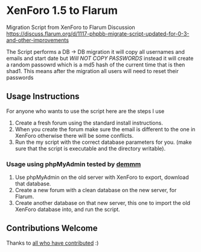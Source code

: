 # XenForo 1.5 to Flarum
Migration Script from XenForo to Flarum
Discussion https://discuss.flarum.org/d/1117-phpbb-migrate-script-updated-for-0-3-and-other-improvements

The Script performs a DB -> DB migration it will copy all usernames and emails and start date but *Will NOT COPY PASSWORDS* instead it will create a random passowrd which is a md5 hash of the current time that is then shad1. This means after the migration all users will need to reset their passwords

## Usage Instructions
For anyone who wants to use the script here are the steps I use

1. Create a fresh forum using the standard install instructions.
2. When you create the forum make sure the email is different to the one in XenForo otherwise there will be some conflicts.
3. Run the my script with the correct database parameters for you. (make sure that the script is executable and the directory writable).

### Usage using phpMyAdmin tested by [demmm](https://github.com/demmm)
1. Use phpMyAdmin on the old server with XenForo to export, download that database.
2. Create a new forum with a clean database on the new server, for Flarum.
3. Create another database on that new server, this one to import the old XenForo database into, and run the script.


## Contributions Welcome
Thanks to [all who have contributed](https://github.com/shriker/xenforo-to-flarum/graphs/contributors) :)
